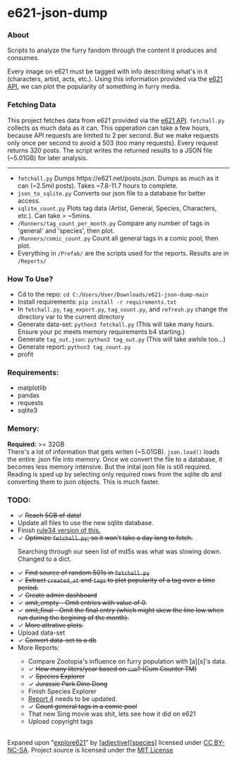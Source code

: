# e621-json-dump
<h3><b>About</b></h3>
Scripts to analyze the furry fandom through the content it produces and consumes.<br>

Every image on e621 must be tagged with info describing what's in it (characters, artist, acts, etc.). Using this information provided via the <a href="https://e621.net/posts.json">e621 API</a>, we can plot the popularity of something in furry media.

<h3><b>Fetching Data</b></h3>
This project fetches data from e621 provided via the <a href="https://e621.net/posts.json">e621 API</a>. <code>fetchall.py</code> collects as much data as it can. This opperation can take a few hours, because API requests are limited to 2 per second. But we make requests only once per second to avoid a 503 (too many requests). Every request returns 320 posts. The script writes the returned results to a JSON file (~5.01GB) for later analysis.

<hr>
<ul>
  <li><code>fetchall.py</code> Dumps https://e621.net/posts.json. Dumps as much as it can (~2.5mil posts). Takes ~7.8-11.7 hours to complete.<br>
  <li><code>json_to_sqlite.py</code> Converts our json file to a database for better access.</li>
  <li><code>sqlite_count.py</code> Plots tag data (Artist, General, Species, Characters, etc.). Can take > ~5mins.<br></li>
  <li><code>/Runners/tag_count_per_month.py</code> Compare any number of tags in 'general' and 'species', then plot.<br></li>
  <li><code>/Runners/comic_count.py</code> Count all general tags in a comic pool, then plot.<br></li>
  <li>Everything in <code>/Prefab/</code> are the scripts used for the reports. Results are in <code>/Reports/</code></li>
</ul>

<h3><b>How To Use?</b></h3>
<ul>
  <li>Cd to the repo: <code>cd C:/Users/User/Downloads/e621-json-dump-main</code></li>
  <li>Install requirements: <code>pip install -r requirements.txt</code></li>
  <li>In <code>fetchall.py</code>, <code>tag_export.py</code>, <code>tag_count.py</code>, and <code>refresh.py</code> change the directory var to the current directory</li>
  <li>Generate data-set: <code>python3 fetchall.py</code> (This will take many hours. Ensure your pc meets memory requirements b4 starting.)</li>
  <li>Generate <code>tag_out.json</code>: <code>python3 tag_out.py</code> (This will take awhile too...)</li>
  <li>Generate report: <code>python3 tag_count.py</code></li>
  <li>profit</li>
</ul>
  
<h3><b>Requirements:</b></h3>
<ul>
  <li>matplotlib</li>
  <li>pandas</li>
  <li>requests</li>
  <li>sqlite3</li>
</ul>

<h3><b>Memory:</b></h3>
<b>Required:</b> >= 32GB<br>
There's a lot of information that gets writen (~5.01GB). <code>json.load()</code> loads the entire .json file into memory. Once we convert the file to a database, it becomes less memory intensive. But the inital json file is still required. Reading is sped up by selecting only required rows from the sqlite db and converting them to json objects. This is much faster.

<h3><b>TODO:</b></h3>
<ul>
  <li>✓ <strike>Reach 5GB of data!</strike></li>
  <li>Update all files to use the new sqlite database.</li>
  <li>Finish <a href="https://github.com/E-Krabs/rule34_json_dump">rule34 version of this.</a></li>
  <li>✓ <strike>Optimize <code>fetchall.py</code>, so it won't take a day long to fetch.</strike></li>
  <p>Searching through our seen list of md5s was what was slowing down. Changed to a dict.</p>
  <li>✓ <strike>Find source of random 501s in <code>fetchall.py</code></strike></li>
  <li>✓ <strike>Extract <code>created_at</code> and <code>tags</code> to plot popularity of a tag over a time period.</strike></li>
  <li>✓ <strike>Create admin dashboard</strike></li>
  <li>✓ <strike>omit_empty - Omit entries with value of 0.</strike></li>
  <li>✓ <strike>omit_final - Omit the final entry (which might skew the line low when run during the begining of the month).</strike></li>
  <li>✓ <strike>More attrative plots.</strike></li>
  <li>Upload data-set</li>
  <li>✓ <strike>Convert data-set to a db</strike></li>
  <li>More Reports:</li>
    <ul>
      <li>Compare Zootopia's influence on furry population with [a][s]'s data.
      <li>✓ <strike>How many liters/year based on <code>cum</code>? (Cum Counter TM)</strike></li>
      <li>✓ <strike>Species Explorer</strike></li>
      <li>✓ <strike>Jurassic Park Dino Dong</strike></li>
      <li>Finish Species Explorer</li>
      <li><a href="https://e-krabs.github.io/e621-json-dump/Report/4.htm">Report 4</a> needs to be updated.</li>
      <li>✓ <strike>Count general tags in a comic pool</strike></li>
      <li>That new Sing movie was shit, lets see how it did on e621</li>
  <li>Upload copyright tags</li>
  </ul>
</ul>
<br>
Expaned upon "<a href="https://explore621.net">explore621</a>" by <a href="https://adjectivespecies.com/">[adjective][species]</a> licensed under <a href="https://creativecommons.org/licenses/by-nc-sa/4.0/">CC BY-NC-SA</a>. Project source is licensed under the <a href="https://github.com/E-Krabs/e621-json-dump/blob/main/LICENSE">MIT License</a>
